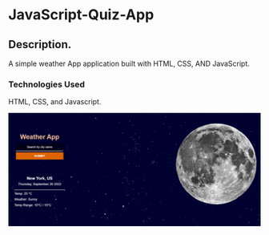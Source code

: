 # JavaScript-Quiz-App


## Description. 
A simple weather App application built with HTML, CSS, AND JavaScript.  

### Technologies Used
HTML, CSS, and Javascript. 

<img src="https://github.com/nuelladev/Weather-web-app/blob/main/Weather%20App/images/Screenshot%20(13).png">
